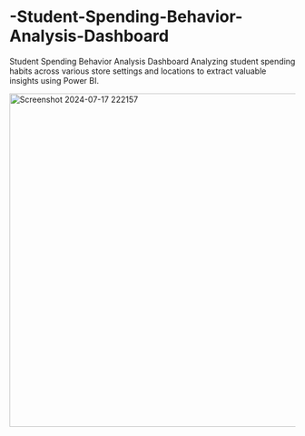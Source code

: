 # -Student-Spending-Behavior-Analysis-Dashboard
 
 
 Student Spending Behavior Analysis Dashboard Analyzing student spending habits across various store settings and locations to extract valuable insights using Power BI.




<img width="586" alt="Screenshot 2024-07-17 222157" src="https://github.com/user-attachments/assets/0e6ffec5-6f83-44f5-a158-8f71ba1815bc">

